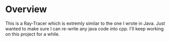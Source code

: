 # Overview

This is a Ray-Tracer which is extremly similar to the one I wrote in Java. Just wanted to make sure I can re-write any java code into cpp. I'll keep working on this project for a while.
